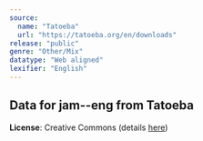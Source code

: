 ```yaml
---
source:
  name: "Tatoeba"
  url: "https://tatoeba.org/en/downloads"
release: "public"
genre: "Other/Mix"
datatype: "Web aligned"
lexifier: "English"
---
```


## Data for jam--eng from Tatoeba

**License**: Creative Commons (details [here](https://tatoeba.org/en/terms_of_use#section-6))
